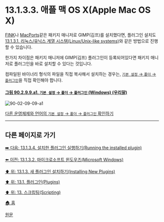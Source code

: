 # 13.1.3.3. 애플 맥 OS X(Apple Mac OS X)
[FINK](https://www.finkproject.org/)나 [MacPorts](https://www.macports.org/)같은 패키지 매니저로 GIMP(김프)를 설치했다면, 플러그인 설치도 [13.1.3.1. 리눅스/유닉스 계열 시스템(Linux/Unix-like systems)](./13-01-03-01-linux_unix_like_systems.md)와 같은 방법으로 진행할 수 있습니다. 

한가지 차이점은 패키지 매니저에 GIMP(김프) 플러그인이 등록되어있다면 패키지 매니저로 플러그인을 바로 설치할 수 있다는 것입니다.

컴파일된 바이너리 형식의 파일을 직접 복사해서 설치하는 경우는, [`기본 설정` → `폴더` → `플러그인`](./12-01-25-data-folders.md)을 직접 확인해야 합니다.

<a id="90-02-09-09-a1"></a>

#### [그림 90.2.9.9.a1. `기본 설정` → `폴더` → `플러그인` (Windows) (우리말)](./90-02-09-09-plugins.md#90-02-09-09-a1)
![90-02-09-09-a1](https://github.com/wonder13662/gimp/assets/15767104/d22a874c-5012-4210-966f-25f2293caca0)

[다른 운영체제와 언어의 `기본 설정` → `폴더` → `플러그인` 확인하기](./90-02-09-09-plugins.md#90-02-09-09-a2)

***

## 다른 페이지로 가기

[➡️ 다음: 13.1.3.4. 설치한 플러그인 실행하기(Running the installed plugin)](./13-01-03-04-running_the_installed_plugin.md)

[⬅️ 이전: 13.1.3.2. 마이크로소프트 윈도우즈(Microsoft Windows)](./13-01-03-02-microsoft_windows.md)

[⬆️ 위: 13.1.3. 새 플러그인 설치하기(Installing New Plugins)](./13-01-03-00-installing_new_plugins.md)

[⬆️ 위: 13.1. 플러그인(Plugins)](./13-01-00-plugins.md)

[⬆️ 위: 13. 스크립팅(Scripting)](./13-00-scripting.md)

[🏠 홈](./00-home.md)

[원문](https://docs.gimp.org/2.10/ko/gimp-scripting.html#idm9443)
